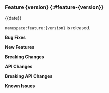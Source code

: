 ### Feature {version} {:#feature-{version}}

{{date}}

`namespace:feature:{version}` is released.

**Bug Fixes**

**New Features**

**Breaking Changes**

**API Changes**

**Breaking API Changes**

**Known Issues**
